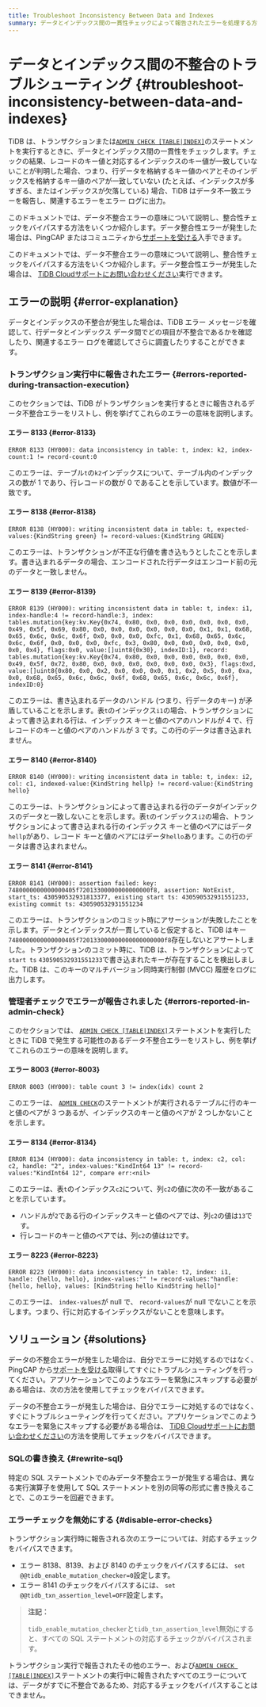 ```yaml
---
title: Troubleshoot Inconsistency Between Data and Indexes
summary: データとインデックス間の一貫性チェックによって報告されたエラーを処理する方法を学習します。
---
```


# データとインデックス間の不整合のトラブルシューティング {#troubleshoot-inconsistency-between-data-and-indexes}

TiDB は、トランザクションまたは[`ADMIN CHECK [TABLE|INDEX]`](/sql-statements/sql-statement-admin-check-table-index.md)のステートメントを実行するときに、データとインデックス間の一貫性をチェックします。チェックの結果、レコードのキー値と対応するインデックスのキー値が一致していないことが判明した場合、つまり、行データを格納するキー値のペアとそのインデックスを格納するキー値のペアが一致していない (たとえば、インデックスが多すぎる、またはインデックスが欠落している) 場合、TiDB はデータ不一致エラーを報告し、関連するエラーをエラー ログに出力。

<CustomContent platform="tidb">

このドキュメントでは、データ不整合エラーの意味について説明し、整合性チェックをバイパスする方法をいくつか紹介します。データ整合性エラーが発生した場合は、PingCAP またはコミュニティから[サポートを受ける](/support.md)入手できます。

</CustomContent>

<CustomContent platform="tidb-cloud">

このドキュメントでは、データ不整合エラーの意味について説明し、整合性チェックをバイパスする方法をいくつか紹介します。データ整合性エラーが発生した場合は、 [TiDB Cloudサポートにお問い合わせください](/tidb-cloud/tidb-cloud-support.md)実行できます。

</CustomContent>

## エラーの説明 {#error-explanation}

データとインデックスの不整合が発生した場合は、TiDB エラー メッセージを確認して、行データとインデックス データ間でどの項目が不整合であるかを確認したり、関連するエラー ログを確認してさらに調査したりすることができます。

### トランザクション実行中に報告されたエラー {#errors-reported-during-transaction-execution}

このセクションでは、TiDB がトランザクションを実行するときに報告されるデータ不整合エラーをリストし、例を挙げてこれらのエラーの意味を説明します。

#### エラー 8133 {#error-8133}

`ERROR 8133 (HY000): data inconsistency in table: t, index: k2, index-count:1 != record-count:0`

このエラーは、テーブル`t`の`k2`インデックスについて、テーブル内のインデックスの数が 1 であり、行レコードの数が 0 であることを示しています。数値が不一致です。

#### エラー 8138 {#error-8138}

`ERROR 8138 (HY000): writing inconsistent data in table: t, expected-values:{KindString green} != record-values:{KindString GREEN}`

このエラーは、トランザクションが不正な行値を書き込もうとしたことを示します。書き込まれるデータの場合、エンコードされた行データはエンコード前の元のデータと一致しません。

#### エラー 8139 {#error-8139}

`ERROR 8139 (HY000): writing inconsistent data in table: t, index: i1, index-handle:4 != record-handle:3, index: tables.mutation{key:kv.Key{0x74, 0x80, 0x0, 0x0, 0x0, 0x0, 0x0, 0x0, 0x49, 0x5f, 0x69, 0x80, 0x0, 0x0, 0x0, 0x0, 0x0, 0x0, 0x1, 0x1, 0x68, 0x65, 0x6c, 0x6c, 0x6f, 0x0, 0x0, 0x0, 0xfc, 0x1, 0x68, 0x65, 0x6c, 0x6c, 0x6f, 0x0, 0x0, 0x0, 0xfc, 0x3, 0x80, 0x0, 0x0, 0x0, 0x0, 0x0, 0x0, 0x4}, flags:0x0, value:[]uint8{0x30}, indexID:1}, record: tables.mutation{key:kv.Key{0x74, 0x80, 0x0, 0x0, 0x0, 0x0, 0x0, 0x0, 0x49, 0x5f, 0x72, 0x80, 0x0, 0x0, 0x0, 0x0, 0x0, 0x0, 0x3}, flags:0xd, value:[]uint8{0x80, 0x0, 0x2, 0x0, 0x0, 0x0, 0x1, 0x2, 0x5, 0x0, 0xa, 0x0, 0x68, 0x65, 0x6c, 0x6c, 0x6f, 0x68, 0x65, 0x6c, 0x6c, 0x6f}, indexID:0}`

このエラーは、書き込まれるデータのハンドル (つまり、行データのキー) が矛盾していることを示します。表`t`のインデックス`i1`の場合、トランザクションによって書き込まれる行は、インデックス キーと値のペアのハンドルが 4 で、行レコードのキーと値のペアのハンドルが 3 です。この行のデータは書き込まれません。

#### エラー 8140 {#error-8140}

`ERROR 8140 (HY000): writing inconsistent data in table: t, index: i2, col: c1, indexed-value:{KindString hellp} != record-value:{KindString hello}`

このエラーは、トランザクションによって書き込まれる行のデータがインデックスのデータと一致しないことを示します。表`t`のインデックス`i2`の場合、トランザクションによって書き込まれる行のインデックス キーと値のペアにはデータ`hellp`があり、レコード キーと値のペアにはデータ`hello`あります。この行のデータは書き込まれません。

#### エラー 8141 {#error-8141}

`ERROR 8141 (HY000): assertion failed: key: 7480000000000000405f72013300000000000000f8, assertion: NotExist, start_ts: 430590532931813377, existing start ts: 430590532931551233, existing commit ts: 430590532931551234`

このエラーは、トランザクションのコミット時にアサーションが失敗したことを示します。データとインデックスが一貫していると仮定すると、TiDB はキー`7480000000000000405f720133000000000000000000f8`存在しないとアサートしました。トランザクションのコミット時に、TiDB は、トランザクションによって`start ts` `430590532931551233`で書き込まれたキーが存在することを検出しました。TiDB は、このキーのマルチバージョン同時実行制御 (MVCC) 履歴をログに出力します。

### 管理者チェックでエラーが報告されました {#errors-reported-in-admin-check}

このセクションでは、 [`ADMIN CHECK [TABLE|INDEX]`](/sql-statements/sql-statement-admin-check-table-index.md)ステートメントを実行したときに TiDB で発生する可能性のあるデータ不整合エラーをリストし、例を挙げてこれらのエラーの意味を説明します。

#### エラー 8003 {#error-8003}

`ERROR 8003 (HY000): table count 3 != index(idx) count 2`

このエラーは、 [`ADMIN CHECK`](/sql-statements/sql-statement-admin-check-table-index.md)のステートメントが実行されるテーブルに行のキーと値のペアが 3 つあるが、インデックスのキーと値のペアが 2 つしかないことを示します。

#### エラー 8134 {#error-8134}

`ERROR 8134 (HY000): data inconsistency in table: t, index: c2, col: c2, handle: "2", index-values:"KindInt64 13" != record-values:"KindInt64 12", compare err:<nil>`

このエラーは、表`t`のインデックス`c2`について、列`c2`の値に次の不一致があることを示しています。

-   ハンドルが`2`である行のインデックスキーと値のペアでは、列`c2`の値は`13`です。
-   行レコードのキーと値のペアでは、列`c2`の値は`12`です。

#### エラー 8223 {#error-8223}

`ERROR 8223 (HY000): data inconsistency in table: t2, index: i1, handle: {hello, hello}, index-values:"" != record-values:"handle: {hello, hello}, values: [KindString hello KindString hello]"`

このエラーは、 `index-values`が null で、 `record-values`が null でないことを示します。つまり、行に対応するインデックスがないことを意味します。

## ソリューション {#solutions}

<CustomContent platform="tidb">

データの不整合エラーが発生した場合は、自分でエラーに対処するのではなく、PingCAP から[サポートを受ける](/support.md)取得してすぐにトラブルシューティングを行ってください。アプリケーションでこのようなエラーを緊急にスキップする必要がある場合は、次の方法を使用してチェックをバイパスできます。

</CustomContent>

<CustomContent platform="tidb-cloud">

データの不整合エラーが発生した場合は、自分でエラーに対処するのではなく、すぐにトラブルシューティングを行ってください。アプリケーションでこのようなエラーを緊急にスキップする必要がある場合は、 [TiDB Cloudサポートにお問い合わせください](/tidb-cloud/tidb-cloud-support.md)の方法を使用してチェックをバイパスできます。

</CustomContent>

### SQLの書き換え {#rewrite-sql}

特定の SQL ステートメントでのみデータ不整合エラーが発生する場合は、異なる実行演算子を使用して SQL ステートメントを別の同等の形式に書き換えることで、このエラーを回避できます。

### エラーチェックを無効にする {#disable-error-checks}

トランザクション実行時に報告される次のエラーについては、対応するチェックをバイパスできます。

-   エラー 8138、8139、および 8140 のチェックをバイパスするには、 `set @@tidb_enable_mutation_checker=0`設定します。
-   エラー 8141 のチェックをバイパスするには、 `set @@tidb_txn_assertion_level=OFF`設定します。

> **注記：**
>
> `tidb_enable_mutation_checker`と`tidb_txn_assertion_level`無効にすると、すべての SQL ステートメントの対応するチェックがバイパスされます。

トランザクション実行で報告されたその他のエラー、および[`ADMIN CHECK [TABLE|INDEX]`](/sql-statements/sql-statement-admin-check-table-index.md)ステートメントの実行中に報告されたすべてのエラーについては、データがすでに不整合であるため、対応するチェックをバイパスすることはできません。
